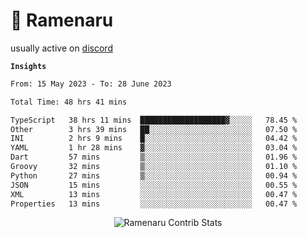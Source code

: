 # 🍜 Ramenaru

usually active on <a href="https://discordapp.com/users/503291004200157185">discord</a> 

**`Insights`**

<!--START_SECTION:waka-->

```txt
From: 15 May 2023 - To: 28 June 2023

Total Time: 48 hrs 41 mins

TypeScript   38 hrs 11 mins  ███████████████████▓░░░░░   78.45 %
Other        3 hrs 39 mins   ██░░░░░░░░░░░░░░░░░░░░░░░   07.50 %
INI          2 hrs 9 mins    █░░░░░░░░░░░░░░░░░░░░░░░░   04.42 %
YAML         1 hr 28 mins    ▓░░░░░░░░░░░░░░░░░░░░░░░░   03.04 %
Dart         57 mins         ▒░░░░░░░░░░░░░░░░░░░░░░░░   01.96 %
Groovy       32 mins         ▒░░░░░░░░░░░░░░░░░░░░░░░░   01.10 %
Python       27 mins         ▒░░░░░░░░░░░░░░░░░░░░░░░░   00.94 %
JSON         15 mins         ░░░░░░░░░░░░░░░░░░░░░░░░░   00.55 %
XML          13 mins         ░░░░░░░░░░░░░░░░░░░░░░░░░   00.47 %
Properties   13 mins         ░░░░░░░░░░░░░░░░░░░░░░░░░   00.47 %
```

<!--END_SECTION:waka-->

<div style="text-align: center;">
   <img align="center" src="https://github-readme-streak-stats.herokuapp.com/?user=Ramenaru&theme=dark&card_width=520" alt="Ramenaru Contrib Stats" />
</div>



